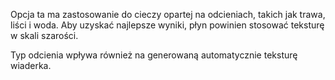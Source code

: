 Opcja ta ma zastosowanie do cieczy opartej na odcieniach, takich jak trawa, liści i woda. Aby uzyskać najlepsze wyniki, płyn powinien stosować teksturę w skali szarości.

Typ odcienia wpływa również na generowaną automatycznie teksturę wiaderka.